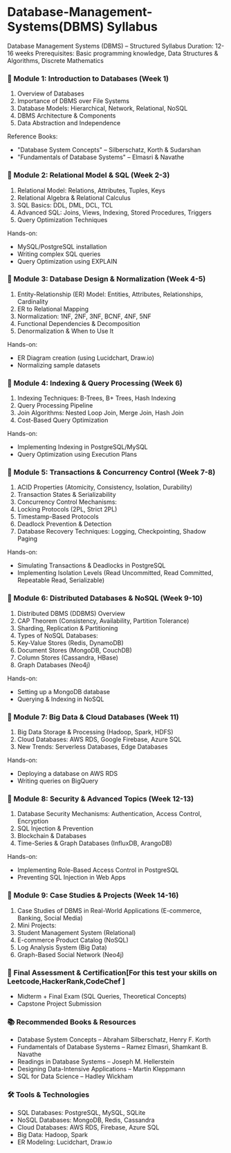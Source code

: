 # Database-Management-Systems(DBMS) Syllabus
Database Management Systems (DBMS) – Structured Syllabus
Duration: 12-16 weeks
Prerequisites: Basic programming knowledge, Data Structures & Algorithms, Discrete Mathematics


### 📌 Module 1: Introduction to Databases (Week 1)
1. Overview of Databases
2. Importance of DBMS over File Systems
3. Database Models: Hierarchical, Network, Relational, NoSQL
4. DBMS Architecture & Components
5. Data Abstraction and Independence

Reference Books:
- "Database System Concepts" – Silberschatz, Korth & Sudarshan
- "Fundamentals of Database Systems" – Elmasri & Navathe

### 📌 Module 2: Relational Model & SQL (Week 2-3)
1. Relational Model: Relations, Attributes, Tuples, Keys
2. Relational Algebra & Relational Calculus
3. SQL Basics: DDL, DML, DCL, TCL
4. Advanced SQL: Joins, Views, Indexing, Stored Procedures, Triggers
5. Query Optimization Techniques

Hands-on:
- MySQL/PostgreSQL installation
- Writing complex SQL queries
- Query Optimization using EXPLAIN

### 📌 Module 3: Database Design & Normalization (Week 4-5)
1. Entity-Relationship (ER) Model: Entities, Attributes, Relationships, Cardinality
2. ER to Relational Mapping
3. Normalization: 1NF, 2NF, 3NF, BCNF, 4NF, 5NF
4. Functional Dependencies & Decomposition
5. Denormalization & When to Use It

Hands-on:
- ER Diagram creation (using Lucidchart, Draw.io)
- Normalizing sample datasets

### 📌 Module 4: Indexing & Query Processing (Week 6)
1. Indexing Techniques: B-Trees, B+ Trees, Hash Indexing
2. Query Processing Pipeline
3. Join Algorithms: Nested Loop Join, Merge Join, Hash Join
4. Cost-Based Query Optimization

Hands-on:
- Implementing Indexing in PostgreSQL/MySQL
- Query Optimization using Execution Plans

### 📌 Module 5: Transactions & Concurrency Control (Week 7-8)
1. ACID Properties (Atomicity, Consistency, Isolation, Durability)
2. Transaction States & Serializability
3. Concurrency Control Mechanisms:
4. Locking Protocols (2PL, Strict 2PL)
5. Timestamp-Based Protocols
6. Deadlock Prevention & Detection
7. Database Recovery Techniques: Logging, Checkpointing, Shadow Paging

Hands-on:
- Simulating Transactions & Deadlocks in PostgreSQL
- Implementing Isolation Levels (Read Uncommitted, Read Committed, Repeatable Read, Serializable)

### 📌 Module 6: Distributed Databases & NoSQL (Week 9-10)
1. Distributed DBMS (DDBMS) Overview
2. CAP Theorem (Consistency, Availability, Partition Tolerance)
3. Sharding, Replication & Partitioning
4. Types of NoSQL Databases:
5. Key-Value Stores (Redis, DynamoDB)
6. Document Stores (MongoDB, CouchDB)
7. Column Stores (Cassandra, HBase)
8. Graph Databases (Neo4j)

Hands-on:
- Setting up a MongoDB database
- Querying & Indexing in NoSQL

### 📌 Module 7: Big Data & Cloud Databases (Week 11)
1. Big Data Storage & Processing (Hadoop, Spark, HDFS)
2. Cloud Databases: AWS RDS, Google Firebase, Azure SQL
3. New Trends: Serverless Databases, Edge Databases

Hands-on:
- Deploying a database on AWS RDS
- Writing queries on BigQuery

### 📌 Module 8: Security & Advanced Topics (Week 12-13)
1. Database Security Mechanisms: Authentication, Access Control, Encryption
2. SQL Injection & Prevention
3. Blockchain & Databases
4. Time-Series & Graph Databases (InfluxDB, ArangoDB)

Hands-on:
- Implementing Role-Based Access Control in PostgreSQL
- Preventing SQL Injection in Web Apps

### 📌 Module 9: Case Studies & Projects (Week 14-16)
1. Case Studies of DBMS in Real-World Applications (E-commerce, Banking, Social Media)
2. Mini Projects:
3. Student Management System (Relational)
4. E-commerce Product Catalog (NoSQL)
5. Log Analysis System (Big Data)
6. Graph-Based Social Network (Neo4j)

### 📌 Final Assessment & Certification[For this test your skills on Leetcode,HackerRank,CodeChef ]
- Midterm + Final Exam (SQL Queries, Theoretical Concepts)
- Capstone Project Submission

### 📚 Recommended Books & Resources
- Database System Concepts – Abraham Silberschatz, Henry F. Korth
- Fundamentals of Database Systems – Ramez Elmasri, Shamkant B. Navathe
- Readings in Database Systems – Joseph M. Hellerstein
- Designing Data-Intensive Applications – Martin Kleppmann
- SQL for Data Science – Hadley Wickham

### 🛠 Tools & Technologies
- SQL Databases: PostgreSQL, MySQL, SQLite
- NoSQL Databases: MongoDB, Redis, Cassandra
- Cloud Databases: AWS RDS, Firebase, Azure SQL
- Big Data: Hadoop, Spark
- ER Modeling: Lucidchart, Draw.io